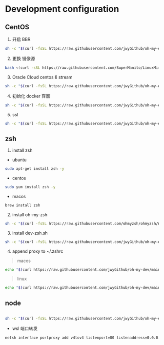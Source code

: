 # Development configuration

## CentOS

1. 开启 BBR

```sh
sh -c "$(curl -fsSL https://raw.githubusercontent.com/jwyGithub/oh-my-dev/next/centos/bbr_setup.sh)"
```

2. 更换 镜像源

```sh
bash <(curl -sSL https://raw.githubusercontent.com/SuperManito/LinuxMirrors/main/ChangeMirrors.sh)
```

3. Oracle Cloud centos 8 stream

```sh
sh -c "$(curl -fsSL https://raw.githubusercontent.com/jwyGithub/oh-my-dev/next/centos/oc_init.sh)"
```

4. 初始化 docker 容器

```sh
sh -c "$(curl -fsSL https://raw.githubusercontent.com/jwyGithub/oh-my-dev/next/docker/init.sh)"
```

5. ssl

```sh
sh -c "$(curl -fsSL https://raw.githubusercontent.com/jwyGithub/oh-my-dev/next/centos/cert.sh)"
```

## zsh

1. install zsh

-   ubuntu

```sh
sudo apt-get install zsh -y
```

-   centos

```sh
sudo yum install zsh -y
```

-   macos

```sh
brew install zsh
```

2. install oh-my-zsh

```sh
sh -c "$(curl -fsSL https://raw.githubusercontent.com/ohmyzsh/ohmyzsh/master/tools/install.sh)"
```

3. install dev-zsh.sh

```sh
sh -c "$(curl -fsSL https://raw.githubusercontent.com/jwyGithub/oh-my-dev/main/zsh/dev-zsh.sh)"
```

4. append proxy to ~/.zshrc

> macos

```sh
echo "$(curl https://raw.githubusercontent.com/jwyGithub/oh-my-dev/main/zsh/proxy/macos.zsh)" >> ~/.zshrc
```

> linux

```sh
echo "$(curl https://raw.githubusercontent.com/jwyGithub/oh-my-dev/main/zsh/proxy/linux.zsh)" >> ~/.zshrc
```

## node

```sh

sh -c "$(curl -fsSL https://raw.githubusercontent.com/jwyGithub/oh-my-dev/main/node/install.sh)"
```

-   wsl 端口转发

```sh
netsh interface portproxy add v4tov4 listenport=80 listenaddress=0.0.0.0 connectport=80 connectaddress=1.1.1.1
```

